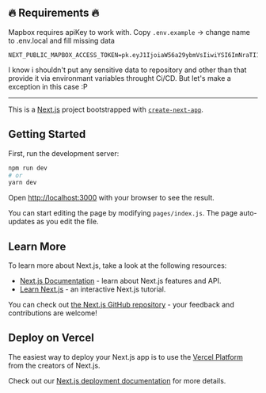 ## :fire: Requirements :fire:

Mapbox requires apiKey to work with. 
Copy `.env.example` -> change name to .env.local and fill missing data


```
NEXT_PUBLIC_MAPBOX_ACCESS_TOKEN=pk.eyJ1IjoiaW56a29ybmVsIiwiYSI6ImNraTI1MGJjMTF0bnUycm1wemR6ZDU0c24ifQ.OyqdJkvyRjZiIKyiwbGsNg
```

I know i shouldn't put any sensitive data to repository and other than that provide it via environmant variables throught Ci/CD. But let's make a exception in this case :P

---

This is a [Next.js](https://nextjs.org/) project bootstrapped with [`create-next-app`](https://github.com/vercel/next.js/tree/canary/packages/create-next-app).

## Getting Started

First, run the development server:

```bash
npm run dev
# or
yarn dev
```

Open [http://localhost:3000](http://localhost:3000) with your browser to see the result.

You can start editing the page by modifying `pages/index.js`. The page auto-updates as you edit the file.

## Learn More

To learn more about Next.js, take a look at the following resources:

- [Next.js Documentation](https://nextjs.org/docs) - learn about Next.js features and API.
- [Learn Next.js](https://nextjs.org/learn) - an interactive Next.js tutorial.

You can check out [the Next.js GitHub repository](https://github.com/vercel/next.js/) - your feedback and contributions are welcome!

## Deploy on Vercel

The easiest way to deploy your Next.js app is to use the [Vercel Platform](https://vercel.com/import?utm_medium=default-template&filter=next.js&utm_source=create-next-app&utm_campaign=create-next-app-readme) from the creators of Next.js.

Check out our [Next.js deployment documentation](https://nextjs.org/docs/deployment) for more details.
